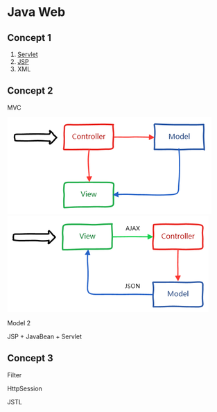 # Java Web


## Concept 1

1. [Servlet](Servlet.md)
1. [JSP](JSP.md)
1. XML

## Concept 2

MVC

![mvc1](img/mvc_v1.png)
![mvc2](img/mvc_v2.png)

Model 2

JSP + JavaBean + Servlet

## Concept 3

Filter

HttpSession

JSTL